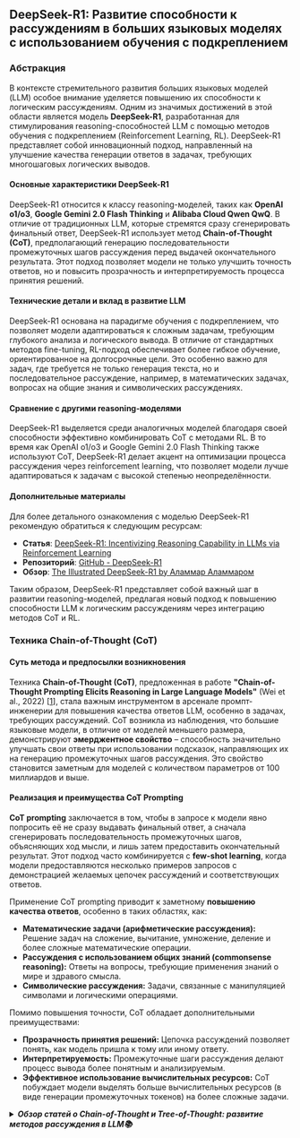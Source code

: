 ## DeepSeek-R1: Развитие способности к рассуждениям в больших языковых моделях с использованием обучения с подкреплением

### Абстракция

В контексте стремительного развития больших языковых моделей (LLM) особое внимание уделяется повышению их способности к логическим рассуждениям. Одним из значимых достижений в этой области является модель **DeepSeek-R1**, разработанная для стимулирования reasoning-способностей LLM с помощью методов обучения с подкреплением (Reinforcement Learning, RL). DeepSeek-R1 представляет собой инновационный подход, направленный на улучшение качества генерации ответов в задачах, требующих многошаговых логических выводов.

#### Основные характеристики DeepSeek-R1

DeepSeek-R1 относится к классу reasoning-моделей, таких как **OpenAI o1/o3**, **Google Gemini 2.0 Flash Thinking** и **Alibaba Cloud Qwen QwQ**. В отличие от традиционных LLM, которые стремятся сразу сгенерировать финальный ответ, DeepSeek-R1 использует метод **Chain-of-Thought (CoT)**, предполагающий генерацию последовательности промежуточных шагов рассуждения перед выдачей окончательного результата. Этот подход позволяет модели не только улучшить точность ответов, но и повысить прозрачность и интерпретируемость процесса принятия решений.

#### Технические детали и вклад в развитие LLM

DeepSeek-R1 основана на парадигме обучения с подкреплением, что позволяет модели адаптироваться к сложным задачам, требующим глубокого анализа и логического вывода. В отличие от стандартных методов fine-tuning, RL-подход обеспечивает более гибкое обучение, ориентированное на долгосрочные цели. Это особенно важно для задач, где требуется не только генерация текста, но и последовательное рассуждение, например, в математических задачах, вопросах на общие знания и символических рассуждениях.

#### Сравнение с другими reasoning-моделями

DeepSeek-R1 выделяется среди аналогичных моделей благодаря своей способности эффективно комбинировать CoT с методами RL. В то время как OpenAI o1/o3 и Google Gemini 2.0 Flash Thinking также используют CoT, DeepSeek-R1 делает акцент на оптимизации процесса рассуждения через reinforcement learning, что позволяет модели лучше адаптироваться к задачам с высокой степенью неопределённости.

#### Дополнительные материалы

Для более детального ознакомления с моделью DeepSeek-R1 рекомендую обратиться к следующим ресурсам:
- **Статья**: [DeepSeek-R1: Incentivizing Reasoning Capability in LLMs via Reinforcement Learning](https://arxiv.org/abs/2501.12948)
- **Репозиторий**: [GitHub - DeepSeek-R1](https://github.com/deepseek-ai/DeepSeek-R1)
- **Обзор**: [The Illustrated DeepSeek-R1 by Аламмар Аламмаром](https://newsletter.languagemodels.co/p/the-illustrated-deepseek-r1)

Таким образом, DeepSeek-R1 представляет собой важный шаг в развитии reasoning-моделей, предлагая новый подход к повышению способности LLM к логическим рассуждениям через интеграцию методов CoT и RL.

### Техника Chain-of-Thought (CoT)

#### Суть метода и предпосылки возникновения

Техника **Chain-of-Thought (CoT)**, предложенная в работе **"Chain-of-Thought Prompting Elicits Reasoning in Large Language Models"** (Wei et al., 2022) [[1](https://arxiv.org/abs/2201.11903)], стала важным инструментом в арсенале промпт-инженерии для повышения качества ответов LLM, особенно в задачах, требующих рассуждений.  CoT возникла из наблюдения, что большие языковые модели, в отличие от моделей меньшего размера, демонстрируют **эмерджентное свойство** – способность значительно улучшать свои ответы при использовании подсказок, направляющих их на генерацию промежуточных шагов рассуждения.  Это свойство становится заметным для моделей с количеством параметров от 100 миллиардов и выше.

#### Реализация и преимущества CoT Prompting

**CoT prompting** заключается в том, чтобы в запросе к модели явно попросить её не сразу выдавать финальный ответ, а сначала сгенерировать последовательность промежуточных шагов, объясняющих ход мысли, и лишь затем предоставить окончательный результат.  Этот подход часто комбинируется с **few-shot learning**, когда модели предоставляются несколько примеров запросов с демонстрацией желаемых цепочек рассуждений и соответствующих ответов.

Применение CoT prompting приводит к заметному **повышению качества ответов**, особенно в таких областях, как:

*   **Математические задачи (арифметические рассуждения):**  Решение задач на сложение, вычитание, умножение, деление и более сложные математические операции.
*   **Рассуждения с использованием общих знаний (commonsense reasoning):**  Ответы на вопросы, требующие применения знаний о мире и здравого смысла.
*   **Символические рассуждения:**  Задачи, связанные с манипуляцией символами и логическими операциями.

Помимо повышения точности, CoT обладает дополнительными преимуществами:

*   **Прозрачность принятия решений:**  Цепочка рассуждений позволяет понять, как модель пришла к тому или иному ответу.
*   **Интерпретируемость:**  Промежуточные шаги рассуждения делают процесс вывода более понятным и анализируемым.
*   **Эффективное использование вычислительных ресурсов:** CoT побуждает модели выделять больше вычислительных ресурсов (в виде генерации промежуточных токенов) на более сложные задачи.

<details> 
    <summary><em><strong>Обзор статей о Chain-of-Thought и Tree-of-Thought: развитие методов рассуждения в LLM📚</strong></em></summary>

#### **Статья Wei et al. (2022) [[1](https://arxiv.org/abs/2201.11903)]  детально исследует метод Chain-of-Thought Prompting и его влияние на способности LLM к рассуждению.**  

Ключевые аспекты и выводы работы включают:

1.  **Преимущества CoT Prompting:**  CoT повышает точность решения задач в различных областях рассуждений, включая арифметику, общие знания и символьные задачи.  Метод заключается в создании последовательности промежуточных шагов рассуждения, ведущих к ответу, и легко реализуется с помощью нескольких демонстрационных примеров.  В частности, отмечается улучшение арифметических рассуждений, где модель PaLM 540B, использующая CoT, достигла нового state-of-the-art результата на бенчмарке GSM8K для математических задач.

2.  **Применимость к различным типам рассуждений:** CoT эффективно применяется для:
    *   **Арифметических рассуждений:** задачи из наборов данных GSM8K, SVAMP, ASDiv, AQuA, MAWPS.
    *   **Рассуждений на основе общих знаний:** задачи из наборов данных CSQA, StrategyQA, задачи на понимание дат и спортивных событий, а также в задачах инструктирования роботов (SayCan).
    *   **Символических рассуждений:** задачи Letter Concatenation, Coin Flip.

3.  **Необходимость масштаба модели:**  CoT является **эмерджентной способностью**, проявляющейся с увеличением размера модели.  Эффективность CoT значительно возрастает при использовании очень больших моделей, таких как PaLM (540B параметров) и GPT-3 (175B параметров), по сравнению с моделями меньшего размера.

4.  **Примеры CoT Prompting:** В статье приводятся примеры CoT для различных типов рассуждений, демонстрирующие, как разбиение задачи на более простые шаги и объяснение каждого шага на естественном языке ведет к конечному ответу.

5.  **Ablation Studies и Robustness Testing:**  Исследования различных вариантов CoT prompting показывают, что выражение промежуточных шагов на естественном языке играет ключевую роль в успехе метода.  Анализ устойчивости подтверждает, что CoT достаточно устойчива к изменениям в стиле аннотации и различиям между аннотаторами.

6.  **Анализ ошибок:** Анализ неправильных цепочек рассуждений позволяет классифицировать ошибки (ошибка калькулятора, пропуск шага, ошибка понимания смысла, непоследовательная цепочка рассуждений) и определить направления для улучшения моделей.  При этом подчеркивается, что нет гарантий полной корректности и последовательности рассуждений, генерируемых LLM.

7.  **Сравнение с существующими методами:** CoT prompting отличается от методов, требующих обучения или дообучения нейронных сетей для генерации промежуточных шагов.  CoT позволяет выполнять рассуждения без необходимости большого количества аннотаций и подходит для широкого спектра NLP задач типа "текст в текст".

#### **Self-Consistency для улучшения CoT**

В контексте стремления к дальнейшему повышению надежности и точности рассуждений, техника Chain-of-Thought получила развитие в виде метода **Self-Consistency (CoT-SC)**, предложенного Wang et al. (2022) в значимой работе "Self-Consistency Improves Chain of Thought Reasoning in Language Models" [[2](https://arxiv.org/abs/2203.11171)].  В то время как стандартный CoT prompting, как правило, полагается на жадное декодирование, выбирая наиболее вероятную цепочку рассуждений, CoT-SC вводит принцип **самосогласованности**, основанный на интуитивном понимании, что сложные задачи рассуждения могут иметь несколько равноценных и корректных путей решения.

Ключевая идея CoT-SC заключается в генерации **ансамбля разнообразных цепочек рассуждений** для одного и того же входного запроса посредством стохастического семплирования из языковой модели.  Вместо того, чтобы полагаться на единственный, потенциально подверженный ошибкам, вывод, CoT-SC агрегирует результаты, выбирая в качестве финального ответа тот, который демонстрирует **наибольшую согласованность** среди сгенерированных цепочек – принцип, известный как **мажоритарное голосование**.  Такой подход позволяет существенно снизить зависимость от случайных флуктуаций в процессе генерации и повысить общую робастность итогового ответа.

**Преимущества Self-Consistency (CoT-SC):**

*   **Повышенная надежность и точность:**  За счет учета множественности возможных путей рассуждения, CoT-SC обеспечивает более стабильные, надежные и точные результаты, особенно при решении сложных задач, требующих глубокого логического вывода.
*   **Простота реализации и вычислительная эффективность:**  Метод отличается простотой интеграции, не требуя дополнительного обучения или трудоемкой разметки данных, и при этом демонстрирует значительное улучшение производительности.
*   **Устойчивость к вариативности промптов и стратегий семплирования:** CoT-SC проявляет замечательную устойчивость к незначительным изменениям в формулировке промптов и к использованию различных стратегий семплирования, что подчеркивает его практическую ценность.

Экспериментальные исследования, представленные Wang et al. (2022), убедительно демонстрируют эмпирическое превосходство CoT-SC над стандартным CoT prompting и рядом альтернативных методов декодирования.  На широком спектре авторегрессионных моделей, включая UL2-20B, GPT-3-175B, LaMDA-137B и PaLM-540B, CoT-SC продемонстрировал статистически значимое улучшение точности в задачах как арифметического, так и здравого смысла.  В частности, метод продемонстрировал впечатляющий прирост на авторитетных бенчмарках GSM8K, SVAMP, AQuA, StrategyQA и ARC-challenge, что подтверждает его эффективность и универсальность.

Таким образом, Self-Consistency (CoT-SC) представляет собой важный шаг вперед в эволюции техник рассуждения для больших языковых моделей, предлагая элегантный и действенный способ повышения надежности и точности ответов посредством использования ансамблевого подхода к рассуждениям и принципа мажоритарного голосования.

### Развитие CoT: Tree-of-Thought (ToT)

Несмотря на признанную эффективность Chain-of-Thought (CoT) в задачах, требующих логических рассуждений, присущая CoT линейная структура последовательности мыслей может стать ограничивающим фактором при решении особо сложных и многоаспектных проблем.  В таких сценариях, где требуется глубокое исследование различных гипотез, оценка альтернативных путей решения и возможность возврата к предыдущим этапам рассуждения, линейная траектория CoT оказывается недостаточной.  В ответ на указанные ограничения были предложены инновационные подходы **Tree-of-Thoughts (ToT)**, представленные в знаковых работах **"Large Language Model Guided Tree-of-Thought"** (Yao et al., 2023) [[3](https://arxiv.org/abs/2305.08291)] и **"Tree of Thoughts: Deliberate Problem Solving with Large Language Models"** (Long, 2023) [[4](https://arxiv.org/abs/2305.10601)].  Фреймворк ToT концептуально расширяет парадигму CoT, вводя древовидную организацию процесса рассуждения, что позволяет моделям осуществлять более гибкий и стратегический поиск решений.

#### Нелинейный процесс рассуждения и когнитивная аналогия с "System 2"

В кардинальном отличии от линейного развертывания мыслительной цепочки в CoT, Tree-of-Thoughts (ToT) архитектурно представляет процесс когнитивного вывода в виде **иерархического дерева**.  Каждая дискретная "мысль" в рамках ToT определяется как семантически целостная последовательность вербальных единиц, представляющая собой концептуально значимый промежуточный шаг на пути к решению целевой задачи.  Принципиальным нововведением ToT выступает имплементация механизма **backtracking**, обеспечивающего возможность рекурсивного возврата к предшествующим узлам дерева рассуждений и выбора альтернативных ветвей исследования в случае, если текущая траектория оказывается семантически тупиковой или эвристически неоптимальной.  Данная функциональная особенность ToT коррелирует с более сложным и рефлексивным режимом человеческого мышления, часто концептуализируемым в когнитивной психологии как "System 2".  В то время как CoT демонстрирует аналогию с интуитивным, быстродействующим "System 1" мышлением, ToT стремится к эмуляции более обдуманного, стратегического и ресурсоемкого "System 2" мышления в контексте больших языковых моделей.

#### Декомпозиция и ключевые компоненты фреймворка Tree-of-Thoughts

В отличие от преимущественной ориентации CoT на техники промпт-инженерии, Tree-of-Thoughts (ToT) конституируется как развернутый фреймворк, требующий **программного управления** для оркестрации древовидного процесса поиска решения.  Эффективная реализация ToT базируется на интеграции ряда взаимосвязанных ключевых компонентов, синергетически взаимодействующих для навигации в пространстве древовидных рассуждений:

1.  **Декомпозиция мысли (Thought Decomposition):**  Начальным этапом является процедура декомпозиции исходной задачи на дискретные, семантически различимые "мыслительные единицы" или шаги рассуждения.  Критически важным аспектом декомпозиции является достижение оптимального баланса между детализацией и содержательностью "мысли".  Слишком мелкая декомпозиция может привести к комбинаторному взрыву и потере контекстной целостности, в то время как излишне укрупненные "мысли" могут затруднить генерацию разнообразных и релевантных альтернатив.

2.  **Генератор мысли (Thought Generator):**  Данный компонент отвечает за автоматизированную генерацию спектра потенциальных "мыслей" на каждом узле дерева рассуждений.  В литературе выделяются два доминирующих подхода к генерации:
    *   **Независимое идентичное распределение (i.i.d. sampling):**  Метод предполагает генерацию ансамбля статистически независимых "мыслей" на основе заданного CoT-промпта, инициирующего процесс рассуждения.  Данный подход оказывается особенно продуктивным в условиях обширного пространства возможных "мыслей", где требуется максимизация разнообразия генерируемых альтернатив.
    *   **Последовательное предложение (propose prompting):**  Альтернативный метод заключается в итеративной генерации "мыслей" с использованием специализированных промптов, целенаправленно ориентированных на стимулирование генерации новых и концептуально отличных идей.  Данный подход демонстрирует эффективность в ситуациях с ограниченным пространством "мыслей", где приоритетом является избежание семантического дублирования и избыточности.

3.  **Оценщик состояния (State Evaluator):**  Для обеспечения направленного и эвристически оправданного поиска в пространстве древовидных рассуждений необходим механизм оценки промежуточного прогресса, достигаемого на каждом этапе решения.  Функциональность оценщика состояния реализуется посредством следующих методологических решений:
    *   **Независимая оценка ценности (value prompting):**  Метод заключается в автономной оценке эвристической "ценности" или перспективности каждого отдельного состояния рассуждения на основе специализированных промптов, акцентирующих внимание на релевантных критериях прогресса.
    *   **Коллегиальное голосование между состояниями (vote prompting):**  Альтернативный подход предполагает сравнительную оценку множества конкурирующих состояний и эвристический выбор наиболее перспективного варианта посредством процедуры "голосования" или ранжирования, основанной на заданных критериях.

4.  **Алгоритм поиска (Search Algorithm):**  Заключительным, но критически важным компонентом фреймворка ToT является алгоритм, определяющий глобальную стратегию навигации и исследования дерева "мыслей".  В пионерских работах по ToT были предложены два фундаментальных алгоритма поиска:
    *   **Поиск в ширину (Breadth-First Search, BFS):**  Алгоритм BFS поддерживает динамический пул из *b* наиболее эвристически перспективных состояний на каждом уровне дерева и параллельно исследует все возможные "мысли", исходящие из каждого состояния в пуле.
    *   **Поиск в глубину (Depth-First Search, DFS):**  Алгоритм DFS, напротив, приоритизирует углубленное исследование наиболее перспективной ветви дерева до достижения терминального состояния (решения) или до момента эвристического признания текущего пути бесперспективным, после чего осуществляется возврат к ближайшей альтернативной ветви и продолжение поиска.

#### Ключевые преимущества парадигмы Tree-of-Thoughts

Фреймворк Tree-of-Thoughts характеризуется набором значимых преимуществ, определяющих его потенциал в качестве перспективного направления развития reasoning-способностей LLM:

*   **Универсальность и обобщающая способность (Generality):**  ToT обладает свойством концептуальной универсальности, позволяющим рассматривать предшествующие методы, такие как Input-Output (IO), Chain-of-Thought (CoT), Self-Consistency CoT (CoT-SC) и подходы, основанные на самосовершенствовании, как частные, редуцированные случаи ToT, характеризующиеся ограниченной глубиной и шириной дерева поиска.
*   **Модульность архитектуры (Modularity):**  Архитектурная организация ToT отличается выраженной модульностью, обеспечивая возможность независимой модификации и оптимизации отдельных компонентов – базовой LLM, механизмов декомпозиции, генерации и оценки "мыслей", а также алгоритма поиска.  Данная модульность способствует гибкости настройки и открывает перспективы для целенаправленного совершенствования отдельных функциональных блоков.
*   **Адаптивность к контексту задач (Adaptability):**  ToT демонстрирует высокую степень адаптивности к специфическим характеристикам решаемых задач, когнитивным возможностям используемой LLM и ограничениям вычислительных ресурсов.  Различные классы задач могут требовать вариативных конфигураций ToT, включая выбор оптимального алгоритма поиска, стратегии декомпозиции и методов оценки состояния.
*   **Практическая применимость и удобство интеграции (Convenience):**  Фреймворк ToT отличается практической ориентированностью, не требуя ресурсоемкого процесса дополнительного обучения или тонкой настройки LLM.  ToT может быть эффективно имплементирован поверх существующих предварительно обученных языковых моделей посредством программной оркестрации, что существенно упрощает его практическое применение и масштабирование.

#### Эмпирическая валидация и экспериментальные результаты

Эмпирическая валидация эффективности Tree-of-Thoughts была осуществлена на ряде когнитивно сложных задач, для которых традиционные линейные подходы демонстрируют ограниченную результативность.  В частности, ToT продемонстрировал статистически значимое превосходство в следующих задачах:

*   **Математическая игра "24" (Game of 24):**  Классическая головоломка, требующая манипуляции четырьмя заданными числами посредством арифметических операций для достижения целевого значения 24.  Применение ToT позволило достичь показателя успешности решения в 74% случаев, в то время как CoT показал результат лишь 4%.
*   **Креативное письмо с заданным финалом (Creative Writing):**  Задача генерации связного и когерентного четырехпараграфного текста, завершающегося четырьмя заранее определенными финальными предложениями.  Экспертные оценки, проведенные как с привлечением GPT-4, так и с участием людей-оценщиков, консистентно указывают на превосходство ToT в генерации более качественных и семантически целостных текстов по сравнению с IO и CoT.
*   **Решение мини-кроссвордов (Mini Crosswords):**  Задача, требующая интеграции лексических знаний, логического рассуждения и пространственного мышления для заполнения сетки кроссворда 5x5 на основе заданных вербальных подсказок.  ToT продемонстрировал существенное улучшение результативности по сравнению с IO и CoT в решении данной комплексной задачи, интегрирующей reasoning и knowledge retrieval.

#### Потенциальные ограничения и перспективные направления развития

Несмотря на обнадеживающие результаты, фреймворк Tree-of-Thoughts не лишен определенных ограничений и открывает ряд перспективных направлений для дальнейшего развития.  Одним из ключевых ограничений является **возрастающая вычислительная сложность**, обусловленная необходимостью многократной инференции LLM и экспоненциальным ростом пространства поиска при увеличении глубины и ширины дерева рассуждений.  Кроме того, **эффективность ToT критически зависит от качества и адекватности реализации отдельных компонентов фреймворка**, включая стратегию декомпозиции мысли, генератор и оценщик состояния.  Будущие исследования могут быть направлены на разработку более эффективных и масштабируемых алгоритмов древовидного поиска, оптимизацию методов эвристической оценки состояний и адаптацию ToT к специфическим требованиям различных классов задач и ресурсным ограничениям.  Весьма перспективным направлением представляется также исследование возможности **интеграции принципов ToT в процесс предварительного обучения LLM**, что может способствовать созданию моделей, изначально обладающих более развитыми способностями к стратегическому и многошаговому решению сложных проблем.

### Заключение

Технологии **Chain-of-Thought (CoT)** и **Tree-of-Thought (ToT)** знаменуют собой фундаментальные этапы в прогрессивном развитии методологий повышения **reasoning-компетенций** больших языковых моделей.  CoT, как проявление эмерджентных свойств масштабных нейросетевых архитектур, открыл новые горизонты в улучшении качества генерации ответов в задачах, требующих логического вывода и использования семантических знаний.  ToT, в свою очередь, концептуально и функционально развивает идеи CoT, предлагая более гибкий, нелинейный и стратегически ориентированный подход к процессу рассуждения, приближающийся к когнитивным механизмам человеческого problem-solving.  Вектор будущих исследований в данной области, по всей видимости, будет направлен на разработку еще более эффективных, ресурсосберегающих и масштабируемых алгоритмов управления древовидным рассуждением, а также на интеграцию парадигмы ToT в широкий спектр прикладных доменов, требующих от LLM не только генерации лингвистически связного текста, но и продвинутого интеллектуального анализа, стратегического планирования и надежного решения сложных задач в условиях реального мира.

**Ссылки:**

[1] Wei, J., Zhou, D., Wei, Q., Zou, C., Bastings, J., Cheng, C. Y., ... & Le, Q. V. (2022). Chain-of-thought prompting elicits reasoning in large language models. *arXiv preprint arXiv:2201.11903*. [https://arxiv.org/abs/2201.11903](https://arxiv.org/abs/2201.11903)

[2] Wang, X., Wei, J., Schuurmans, D., Le, Q. V., & Chi, E. H. (2022). Self-consistency improves chain of thought reasoning in language models. *arXiv preprint arXiv:2203.11171*. [https://arxiv.org/abs/2203.11171](https://arxiv.org/abs/2203.11171)

[3] Yao, S., Yu, D., Zhao, J., Cui, Y., Rao, I., Zhao, J., ... & Zhang, C. (2023). Large language model guided tree-of-thought. *arXiv preprint arXiv:2305.08291*. [https://arxiv.org/abs/2305.08291](https://arxiv.org/abs/2305.08291)

[4] Long, L. (2023). Tree of thoughts: Deliberate problem solving with large language models. *arXiv preprint arXiv:2305.10601*. [https://arxiv.org/abs/2305.10601](https://arxiv.org/abs/2305.10601)
</details> 